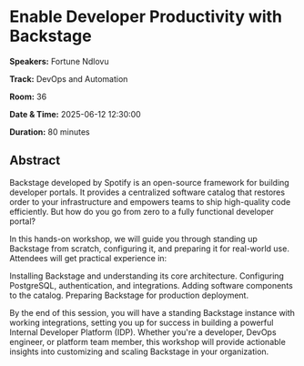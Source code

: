 # Enable Developer Productivity with Backstage

**Speakers:** Fortune Ndlovu
                    
**Track:** DevOps and Automation
                    
**Room:** 36
                    
**Date & Time:** 2025-06-12 12:30:00
                    
**Duration:** 80 minutes
                    
## Abstract
                    
Backstage developed by Spotify is an open-source framework for building developer portals. It provides a centralized software catalog that restores order to your infrastructure and empowers teams to ship high-quality code efficiently. But how do you go from zero to a fully functional developer portal?

In this hands-on workshop, we will guide you through standing up Backstage from scratch, configuring it, and preparing it for real-world use. Attendees will get practical experience in:

Installing Backstage and understanding its core architecture.
Configuring PostgreSQL, authentication, and integrations.
Adding software components to the catalog.
Preparing Backstage for production deployment.

By the end of this session, you will have a standing Backstage instance with working integrations, setting you up for success in building a powerful Internal Developer Platform (IDP). Whether you're a developer, DevOps engineer, or platform team member, this workshop will provide actionable insights into customizing and scaling Backstage in your organization.
